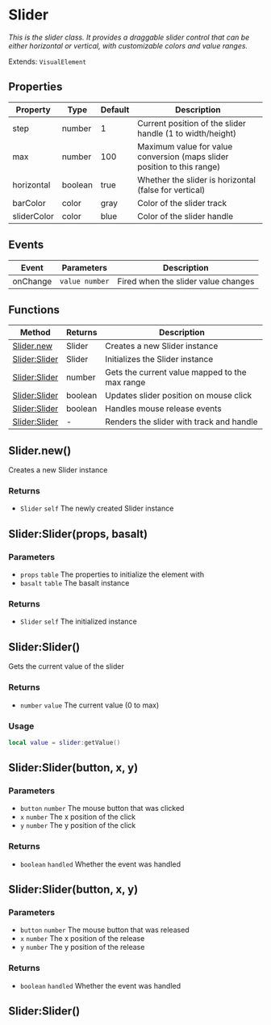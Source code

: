 # Slider
_This is the slider class. It provides a draggable slider control that can be either horizontal or vertical,
with customizable colors and value ranges._

Extends: `VisualElement`

## Properties

|Property|Type|Default|Description|
|---|---|---|---|
|step|number|1|Current position of the slider handle (1 to width/height)|
|max|number|100|Maximum value for value conversion (maps slider position to this range)|
|horizontal|boolean|true|Whether the slider is horizontal (false for vertical)|
|barColor|color|gray|Color of the slider track|
|sliderColor|color|blue|Color of the slider handle|

## Events

|Event|Parameters|Description|
|---|---|---|
|onChange|`value number`|Fired when the slider value changes|

## Functions

|Method|Returns|Description|
|---|---|---|
|[Slider.new](#slider-new)|Slider|Creates a new Slider instance|
|[Slider:Slider](#slider-slider-props-basalt)|Slider|Initializes the Slider instance|
|[Slider:Slider](#slider-slider)|number|Gets the current value mapped to the max range|
|[Slider:Slider](#slider-slider-button-x-y)|boolean|Updates slider position on mouse click|
|[Slider:Slider](#slider-slider-button-x-y)|boolean|Handles mouse release events|
|[Slider:Slider](#slider-slider)|-|Renders the slider with track and handle|

## Slider.new()

Creates a new Slider instance

### Returns
* `Slider` `self` The newly created Slider instance

## Slider:Slider(props, basalt)
### Parameters
* `props` `table` The properties to initialize the element with
* `basalt` `table` The basalt instance

### Returns
* `Slider` `self` The initialized instance

## Slider:Slider()

Gets the current value of the slider

### Returns
* `number` `value` The current value (0 to max)

### Usage
```lua
local value = slider:getValue()
```

## Slider:Slider(button, x, y)
### Parameters
* `button` `number` The mouse button that was clicked
* `x` `number` The x position of the click
* `y` `number` The y position of the click

### Returns
* `boolean` `handled` Whether the event was handled

## Slider:Slider(button, x, y)
### Parameters
* `button` `number` The mouse button that was released
* `x` `number` The x position of the release
* `y` `number` The y position of the release

### Returns
* `boolean` `handled` Whether the event was handled

## Slider:Slider()